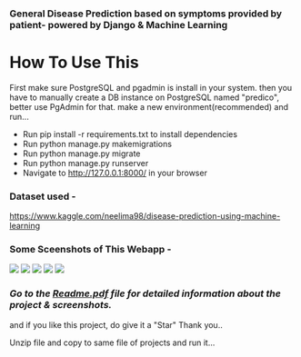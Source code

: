### General Disease Prediction based on symptoms provided by patient- powered by Django & Machine Learning


# How To Use This
First make sure PostgreSQL and pgadmin is install in your system. 
then you have to manually create a DB instance on PostgreSQL named "predico", better use PgAdmin for that.
make a new environment(recommended) and run...

- Run pip install -r requirements.txt to install dependencies
- Run python manage.py makemigrations
- Run python manage.py migrate
- Run python manage.py runserver
- Navigate to http://127.0.0.1:8000/ in your browser

### Dataset used - 
https://www.kaggle.com/neelima98/disease-prediction-using-machine-learning

### Some Sceenshots of This Webapp -

![](https://github.com/anuj-glitch/Disease-Prediction-using-Django-and-machine-learning/blob/master/screenshots/Capture1.PNG)
![](https://github.com/anuj-glitch/Disease-Prediction-using-Django-and-machine-learning/blob/master/screenshots/Capture2.PNG)
![](https://github.com/anuj-glitch/Disease-Prediction-using-Django-and-machine-learning/blob/master/screenshots/Capture3.PNG)
![](https://github.com/anuj-glitch/Disease-Prediction-using-Django-and-machine-learning/blob/master/screenshots/Capture4.PNG)
![](https://github.com/anuj-glitch/Disease-Prediction-using-Django-and-machine-learning/blob/master/screenshots/Capture5.PNG)


### ***Go to the [Readme.pdf](Readme.pdf) file for detailed information about the project & screenshots.***
and if you like this project, do give it a "Star" Thank you..


Unzip file and copy to same file of projects and run it...
